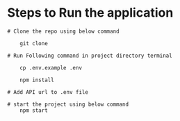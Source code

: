 # Steps to Run the application

    # Clone the repo using below command
    
        git clone 

    # Run Following command in project directory terminal

        cp .env.example .env

        npm install

    # Add API url to .env file

    # start the project using below command
        npm start